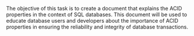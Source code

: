 The objective of this task is to create a document that explains the ACID properties in the context of SQL databases. This document will be used to educate database users and developers about the importance of ACID properties in ensuring the reliability and integrity of database transactions.
